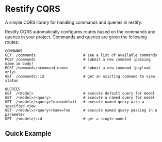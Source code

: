 # Restify CQRS

A simple CQRS library for handling commands and queries in restify.


Restify CQRS automatically configures routes based on the commands and queries in your project.  Commands and queries are given the following routes:

```
COMMANDS
GET  /commands                      # see a list of available commands
POST /commands                      # submit a new command (passing name in body)
POST /commands/<command-name>       # submit a new command (payload only)
GET  /commands/:id                  # get an existing command to view status

QUERIES
GET  /<model>                       # execute default query for model
GET  /<model>/<query>               # execute a named query for model
GET  /<model>/<query>?view=detail   # execute named query with a specified view
GET  /<model>/<query>?name=foo      # execute named query passing in a parameter
GET  /<model>/:id                   # get a single model
```

## Quick Example

